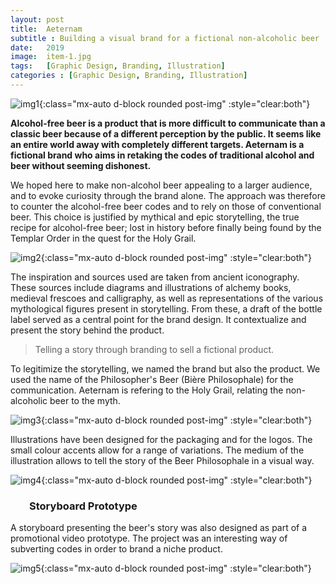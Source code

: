 ```yaml
---
layout: post
title:  Aeternam
subtitle : Building a visual brand for a fictional non-alcoholic beer
date:   2019
image:  item-1.jpg
tags:   [Graphic Design, Branding, Illustration]
categories : [Graphic Design, Branding, Illustration]
---
```

![img1]({{site.baseurl}}/projects/images/aeternam/img-1.jpg){:class="mx-auto d-block rounded post-img" :style="clear:both"}

**Alcohol-free beer is a product that is more difficult to communicate than a classic beer because of a different perception by the public. It seems like an entire world away with completely different targets. Aeternam is a fictional brand who aims in retaking the codes of traditional alcohol and beer without seeming dishonest.**

We hoped here to make non-alcohol beer appealing to a larger audience, and to evoke curiosity through the brand alone. The approach was therefore to counter the alcohol-free beer codes and to rely on those of conventional beer. This choice is justified by mythical and epic storytelling, the true recipe for alcohol-free beer; lost in history before finally being found by the Templar Order in the quest for the Holy Grail.

![img2]({{site.baseurl}}/projects/images/aeternam/img-2.jpg){:class="mx-auto d-block rounded post-img" :style="clear:both"}

The inspiration and sources used are taken from ancient iconography. These sources include diagrams and illustrations of alchemy books, medieval frescoes and calligraphy, as well as representations of the various mythological figures present in storytelling. From these, a draft of the bottle label served as a central point for the brand design. It contextualize and present the story behind the product.

> Telling a story through branding to sell a fictional product.

To legitimize the storytelling, we named the brand but also the product. We used the name of the Philosopher's Beer (Bière Philosophale) for the communication. Aeternam is refering to the Holy Grail, relating the non-alcoholic beer to the myth. 

![img3]({{site.baseurl}}/projects/images/aeternam/img-3.jpg){:class="mx-auto d-block rounded post-img" :style="clear:both"}

Illustrations have been designed for the packaging and for the logos. The small colour accents allow for a range of variations. The medium of the illustration allows to tell the story of the Beer Philosophale in a visual way.

![img4]({{site.baseurl}}/projects/images/wirecast/img-4.jpg){:class="mx-auto d-block rounded post-img" :style="clear:both"}

<h3 class style="text-align:left; margin-left:30px">Storyboard Prototype</h3>

A storyboard presenting the beer's story was also designed as part of a promotional video prototype. The project was an interesting way of subverting codes in order to brand a niche product.

![img5]({{site.baseurl}}/projects/images/aeternam/img-5.jpg){:class="mx-auto d-block rounded post-img" :style="clear:both"}
